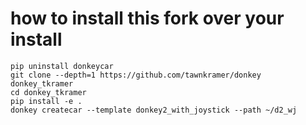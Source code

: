 # how to install this fork over your install

``` 
pip uninstall donkeycar
git clone --depth=1 https://github.com/tawnkramer/donkey donkey_tkramer
cd donkey_tkramer
pip install -e .
donkey createcar --template donkey2_with_joystick --path ~/d2_wj
```


